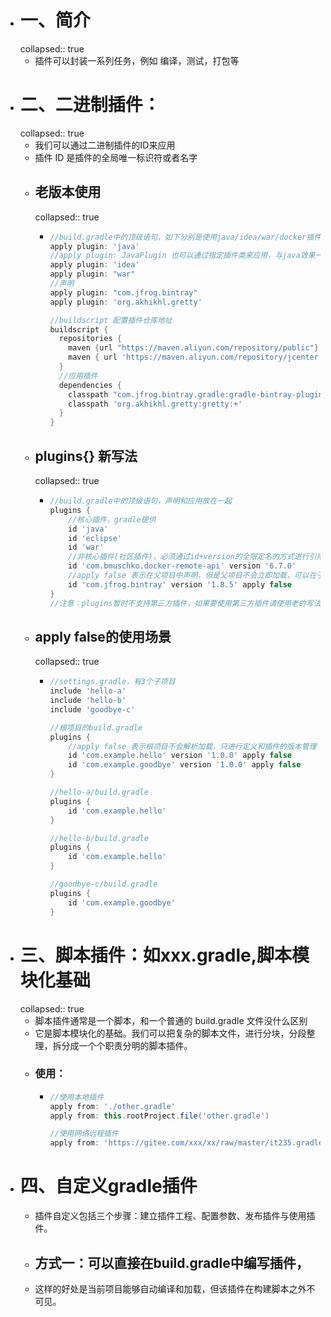 - # 一、简介
  collapsed:: true
	- 插件可以封装一系列任务，例如 编译，测试，打包等
- # 二、二进制插件：
  collapsed:: true
	- 我们可以通过二进制插件的ID来应用
	- 插件 ID 是插件的全局唯一标识符或者名字
	- ## 老版本使用
	  collapsed:: true
		- ```groovy
		  //build.gradle中的顶级语句，如下分别是使用java/idea/war/docker插件
		  apply plugin: 'java'
		  //apply plugin: JavaPlugin 也可以通过指定插件类来应用，与java效果一样
		  apply plugin: 'idea'
		  apply plugin: "war"
		  //声明
		  apply plugin: "com.jfrog.bintray"
		  apply plugin: 'org.akhikhl.gretty'
		  
		  //buildscript 配置插件仓库地址
		  buildscript {
		    repositories {
		      maven {url "https://maven.aliyun.com/repository/public"}
		      maven { url 'https://maven.aliyun.com/repository/jcenter' }
		    }
		    //应用插件
		    dependencies {
		      classpath "com.jfrog.bintray.gradle:gradle-bintray-plugin:1.8.0"
		      classpath 'org.akhikhl.gretty:gretty:+'
		    }
		  }
		  
		  
		  ```
	- ## plugins{} 新写法
	  collapsed:: true
		- ```groovy
		  //build.gradle中的顶级语句，声明和应用放在一起
		  plugins {
		      //核心插件，gradle提供
		      id 'java'
		      id 'eclipse'
		      id 'war'
		      //非核心插件(社区插件)，必须通过id+version的全限定名的方式进行引用
		      id 'com.bmuschko.docker-remote-api' version '6.7.0'
		      //apply false 表示在父项目中声明，但是父项目不会立即加载，可以在子项目中通过ID的方式进行使用
		      id 'com.jfrog.bintray' version '1.8.5' apply false
		  }
		  //注意：plugins暂时不支持第三方插件，如果要使用第三方插件请使用老的写法。同时plugins中不能随意编写其他的语句体
		  
		  ```
	- ## apply false的使用场景
	  collapsed:: true
		- ```groovy
		  //settings.gradle，有3个子项目
		  include 'hello-a'
		  include 'hello-b'
		  include 'goodbye-c'
		  
		  //根项目的build.gradle
		  plugins {
		      //apply false 表示根项目不会解析加载，只进行定义和插件的版本管理
		      id 'com.example.hello' version '1.0.0' apply false
		      id 'com.example.goodbye' version '1.0.0' apply false
		  }
		  
		  //hello-a/build.gradle
		  plugins {
		      id 'com.example.hello'
		  }
		  
		  //hello-b/build.gradle
		  plugins {
		      id 'com.example.hello'
		  }
		  
		  //goodbye-c/build.gradle
		  plugins {
		      id 'com.example.goodbye'
		  }
		  
		  ```
- # 三、脚本插件：如xxx.gradle,脚本模块化基础
  collapsed:: true
	- 脚本插件通常是一个脚本，和一个普通的 build.gradle 文件没什么区别
	- 它是脚本模块化的基础。我们可以把复杂的脚本文件，进行分块，分段整理，拆分成一个个职责分明的脚本插件。
	- ### 使用：
		- ```groovy
		  //使用本地插件
		  apply from: './other.gradle'
		  apply from: this.rootProject.file('other.gradle')
		  
		  //使用网络远程插件
		  apply from: 'https://gitee.com/xxx/xx/raw/master/it235.gradle'
		  
		  ```
- # 四、自定义gradle插件
	- 插件自定义包括三个步骤：建立插件工程、配置参数、发布插件与使用插件。
	- ## 方式一：可以直接在build.gradle中编写插件，
	- 这样的好处是当前项目能够自动编译和加载，但该插件在构建脚本之外不可见。